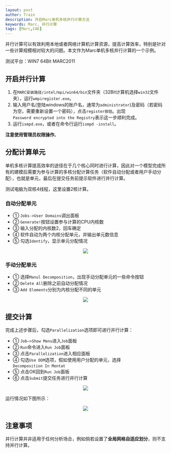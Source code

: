 ```yaml
---
layout: post
author: Train
description: 开启Marc单机多核并行计算方法
keywords: Marc, 并行计算
tags: [Marc,CAE]
---
```


并行计算可以有效利用本地或者网络计算机计算资源，提高计算效率，特别是针对一些计算规模相对较大的问题。本文作为Marc单机多核并行计算的一个示例。

测试平台：WIN7 64Bit MARC2011

## 开启并行计算

1. 在`MARC安装路径/intel/mpi/win64/bin`文件夹（32Bit计算机选择`win32`文件夹），运行`wmpiregister.exe`。
2. 输入用户名(登陆windows的账户名，通常为`administrator`)及密码（若密码为空，需要重新设置一个密码），点击`register按钮`。出现`Password encrypted into the Registry`表示这一步顺利完成。
3. 运行`ismpd.exe`，或者在命令行运行`ismpd -install`。

**注意使用管理员权限操作**。

## 分配计算单元

单机多核计算提高效率的途径在于几个核心同时进行计算，因此对一个模型完成所有的建模后需要为参与计算的多核分配计算任务（软件自动分配或者用户手动分配），也就是单元，最后在提交任务前提示软件进行并行计算。

测试电脑为双核4线程，这里设置2核计算。

### 自动分配单元

* ① `Jobs->User Domains`调出面板
* ② `Generate!`按钮设置参与计算的CPU内核数
* ③ 输入分配的内核数2，回车确定
* ④ 软件自动为两个内核分配单元，并输出单元数信息
* ⑤ 勾选`Identify`，显示单元分配情况

<div align='center'><img src="{{ "/images/2012-07-27-01.jpg" | prepend: site.baseurl }}"></div>

### 手动分配单元

* ① 选择`Manul Decomposition`，出现手动分配单元的一些命令按钮
* ② `Delete All`删除之前自动分配情况
* ③ `Add Elements`分别为内核分配不同的单元

<div align='center'><img src="{{ "/images/2012-07-27-02.jpg" | prepend: site.baseurl }}"></div>

## 提交计算

完成上述步骤后，勾选`Parallelization`选项即可进行并行计算：

* ① `Job—>Show Menu`进入`Job`面板
* ② `Run`命令进入`Run Job`面板
* ③ 点击`Parallelization`进入相应面板
* ④ 勾选`Use DDM`选项，假如使用用户分配的单元，选择`Decomposition In Mentat`
* ⑤ 点击OK回到`Run Job`面板
* ⑥ 点击`Submit`提交任务进行并行计算

<div align='center'><img src="{{ "/images/2012-07-27-03.jpg" | prepend: site.baseurl }}"></div>

运行情况如下图所示：

<div align='center'><img src="{{ "/images/2012-07-27-04.jpg" | prepend: site.baseurl }}"></div>

## 注意事项

并行计算并非适用于任何分析场合，例如倘若设置了**全局网格自适应划分**，则不支持并行计算。
